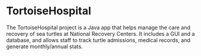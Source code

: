 # TortoiseHospital
 The TortoiseHospital project is a Java app that helps manage the care and recovery of sea turtles at National Recovery Centers. It includes a GUI and a database, and allows staff to track turtle admissions, medical records, and generate monthly/annual stats.
